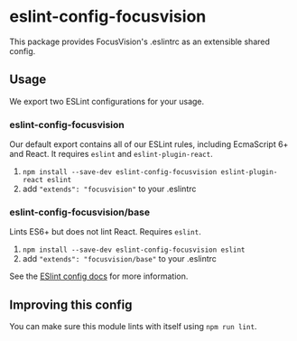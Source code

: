 # eslint-config-focusvision

This package provides FocusVision's .eslintrc as an extensible shared config.

## Usage

We export two ESLint configurations for your usage.

### eslint-config-focusvision

Our default export contains all of our ESLint rules, including EcmaScript 6+
and React. It requires `eslint` and `eslint-plugin-react`.

1. `npm install --save-dev eslint-config-focusvision eslint-plugin-react eslint`
2. add `"extends": "focusvision"` to your .eslintrc

### eslint-config-focusvision/base

Lints ES6+ but does not lint React. Requires `eslint`.

1. `npm install --save-dev eslint-config-focusvision eslint`
2. add `"extends": "focusvision/base"` to your .eslintrc

See the [ESlint config docs](http://eslint.org/docs/user-guide/configuring#extending-configuration-files)
for more information.

## Improving this config

You can make sure this module lints with itself using `npm run lint`.

